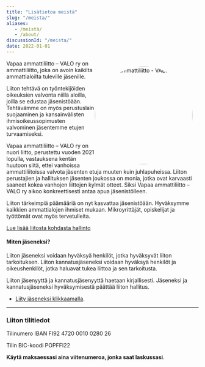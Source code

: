 ```yaml
---
title: "Lisätietoa meistä"
slug: "/meista/"
aliases:
   - /meistä/
   - /about/
discussionId: "/meista/"
date: 2022-01-01
---
```


<img id="my-photo" alt="Vapaa ammattiliitto - VALO ry" src="/meista/liitto.jpg">
<style>
#my-photo {
    width: 16rem;
    margin:0;
    padding: 0;
    margin: 1rem 1rem 0.5rem 0;
    border-radius: 50%;
    clear: both;
}
@media screen and (min-width: 400px) {
    #my-photo {
        float: right;
    }
}
</style>


Vapaa ammattiliitto – VALO ry on ammattiliitto, joka on avoin kaikilta ammattialoilta tuleville jäsenille.

Liiton tehtävä on työntekijöiden oikeuksien valvonta niillä aloilla, joilla se edustaa jäsenistöään. Tehtävämme on myös perustuslain suojaaminen ja kansainvälisten ihmisoikeussopimusten valvominen jäsentemme etujen turvaamiseksi.

Vapaa ammattiliitto – VALO ry on nuori liitto, perustettu vuoden 2021 lopulla, vastauksena kentän huutoon siitä, ettei vanhoissa ammattiliitoissa valvota jäsenten etuja muuten kuin juhlapuheissa. Liiton perustajien ja hallituksen jäsenten joukossa on monia, jotka ovat karvaasti saaneet kokea vanhojen liittojen kylmät otteet. Siksi Vapaa ammattiliitto – VALO ry aikoo konkreettisesti antaa apua jäsenistölleen.

Liiton tärkeimpiä päämääriä on nyt kasvattaa jäsenistöään. Hyväksymme kaikkien ammattialojen ihmiset mukaan. Mikroyrittäjät, opiskelijat ja työttömät ovat myös tervetulleita.

[Lue lisää liitosta kohdasta hallinto](/hallinto/)
#### Miten jäseneksi?
Liiton jäseneksi voidaan hyväksyä henkilöt, jotka hyväksyvät liiton tarkoituksen. Liiton kannatusjäseneksi voidaan hyväksyä henkilöt ja oikeushenkilöt, jotka haluavat tukea liittoa ja sen tarkoitusta.

Liiton jäsenyyttä ja kannatusjäsenyyttä haetaan kirjallisesti. Jäseneksi ja kannatusjäseneksi hyväksymisestä päättää liiton hallitus.
- [Liity jäseneksi klikkaamalla](/jasenelle/).

-------
 <a name="tilitiedot"></a>
### Liiton tilitiedot
Tilinumero IBAN FI92 4720 0010 0280 26

Tilin BIC-koodi POPFFI22

__Käytä maksaessasi aina viitenumeroa, jonka saat laskussasi__.